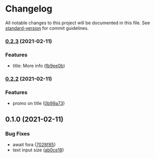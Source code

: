 # Changelog

All notable changes to this project will be documented in this file. See [standard-version](https://github.com/conventional-changelog/standard-version) for commit guidelines.

### [0.2.3](https://github.com/mokkapps/changelog-generator-demo/compare/v0.2.2...v0.2.3) (2021-02-11)


### Features

* title: More info ([fb9ee0b](https://github.com/mokkapps/changelog-generator-demo/commits/fb9ee0b75d879e9b22d1927993a638fa37dfc294))

### [0.2.2](https://github.com/mokkapps/changelog-generator-demo/compare/v0.2.1...v0.2.2) (2021-02-11)


### Features

* promo on title ([0b99a73](https://github.com/mokkapps/changelog-generator-demo/commits/0b99a7301aa58a7855ff78b8480072f16dfbf9c1))

## 0.1.0 (2021-02-11)


### Bug Fixes

* await fora ([7028f85](https://github.com/estevE11/react-todolist/commit/7028f856a1394782989f52fdb4eb36d4a951c7c0))
* text input size ([ab0ce18](https://github.com/estevE11/react-todolist/commit/ab0ce1882126501f12b82020dfa9c1cd0f54c0a3))
